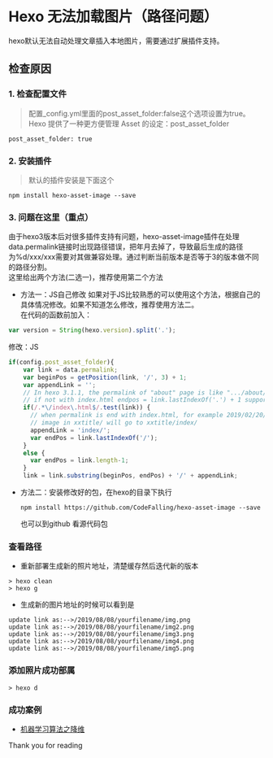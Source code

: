 # Hexo 无法加载图片（路径问题）

hexo默认无法自动处理文章插入本地图片，需要通过扩展插件支持。

## 检查原因
### 1. 检查配置文件
  > 配置_config.yml里面的post_asset_folder:false这个选项设置为true。Hexo 提供了一种更方便管理 Asset 的设定：post_asset_folder
  ```
  post_asset_folder: true
  ```
### 2. 安装插件 
  > 默认的插件安装是下面这个
  ```
  npm install hexo-asset-image --save
  ```
### 3. 问题在这里（重点）

由于hexo3版本后对很多插件支持有问题，hexo-asset-image插件在处理data.permalink链接时出现路径错误，把年月去掉了，导致最后生成的路径为%d/xxx/xxx需要对其做兼容处理。通过判断当前版本是否等于3的版本做不同的路径分割。   
这里给出两个方法(二选一)，推荐使用第二个方法
- 方法一：JS自己修改
如果对于JS比较熟悉的可以使用这个方法，根据自己的具体情况修改。如果不知道怎么修改，推荐使用方法二。   
在代码的函数前加入：
```js
var version = String(hexo.version).split('.');
```
修改：JS
```js
if(config.post_asset_folder){
    var link = data.permalink;
    var beginPos = getPosition(link, '/', 3) + 1;
    var appendLink = '';
    // In hexo 3.1.1, the permalink of "about" page is like ".../about/index.html".
    // if not with index.html endpos = link.lastIndexOf('.') + 1 support hexo-abbrlink
    if(/.*\/index\.html$/.test(link)) {
      // when permalink is end with index.html, for example 2019/02/20/xxtitle/index.html
      // image in xxtitle/ will go to xxtitle/index/
      appendLink = 'index/';
      var endPos = link.lastIndexOf('/');
    }
    else {
      var endPos = link.length-1;
    }
    link = link.substring(beginPos, endPos) + '/' + appendLink;
```

  
- 方法二：安装修改好的包，在hexo的目录下执行
  ```
  npm install https://github.com/CodeFalling/hexo-asset-image --save
  ```
  也可以到github 看源代码包


### 查看路径
- 重新部署生成新的照片地址，清楚缓存然后迭代新的版本
```linux
> hexo clean
> hexo g 
```
- 生成新的图片地址的时候可以看到是
  
```linux
update link as:-->/2019/08/08/yourfilename/img.png
update link as:-->/2019/08/08/yourfilename/img2.png
update link as:-->/2019/08/08/yourfilename/img3.png
update link as:-->/2019/08/08/yourfilename/img4.png
update link as:-->/2019/08/08/yourfilename/img5.png
```

### 添加照片成功部属
```linux
> hexo d 
```

### 成功案例
- [机器学习算法之降维]([链接网址](https://yonahwang.github.io/2019/08/08/%E6%9C%BA%E5%99%A8%E5%AD%A6%E4%B9%A0%E7%AE%97%E6%B3%95%E4%B9%8B%E9%99%8D%E7%BB%B4/) "标题")


Thank you for reading
